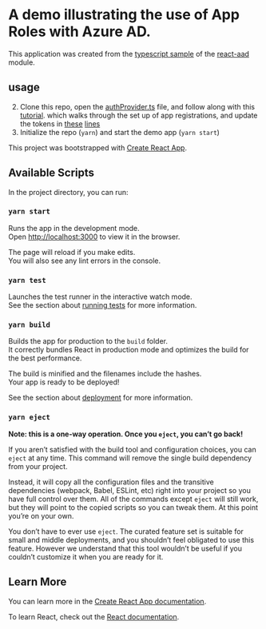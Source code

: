 # A demo illustrating the use of App Roles with Azure AD.  

This application was created from the [typescript
sample](https://github.com/syncweek-react-aad/react-aad/tree/master/samples/react-typescript)
of the [react-aad](https://github.com/syncweek-react-aad/react-aad) module.

## usage

2. Clone this repo, open the [authProvider.ts](https://github.com/jdthorpe/react-aad-msal-sample/blob/master/src/authProvider.ts)
    file, and follow along with this [tutorial](). which walks through the set up of app registrations, and update the tokens in
    [these](https://github.com/jdthorpe/react-aad-msal-sample/blob/master/src/authProvider.ts#L23-L24)
    [lines](https://github.com/jdthorpe/react-aad-msal-sample/blob/master/src/authProvider.ts#L23-L24)
3. Initialize the repo (`yarn`) and start the demo app (`yarn start`)


This project was bootstrapped with [Create React App](https://github.com/facebook/create-react-app).

## Available Scripts

In the project directory, you can run:

### `yarn start`

Runs the app in the development mode.<br />
Open [http://localhost:3000](http://localhost:3000) to view it in the browser.

The page will reload if you make edits.<br />
You will also see any lint errors in the console.

### `yarn test`

Launches the test runner in the interactive watch mode.<br />
See the section about [running tests](https://facebook.github.io/create-react-app/docs/running-tests) for more information.

### `yarn build`

Builds the app for production to the `build` folder.<br />
It correctly bundles React in production mode and optimizes the build for the best performance.

The build is minified and the filenames include the hashes.<br />
Your app is ready to be deployed!

See the section about [deployment](https://facebook.github.io/create-react-app/docs/deployment) for more information.

### `yarn eject`

**Note: this is a one-way operation. Once you `eject`, you can’t go back!**

If you aren’t satisfied with the build tool and configuration choices, you can `eject` at any time. This command will remove the single build dependency from your project.

Instead, it will copy all the configuration files and the transitive dependencies (webpack, Babel, ESLint, etc) right into your project so you have full control over them. All of the commands except `eject` will still work, but they will point to the copied scripts so you can tweak them. At this point you’re on your own.

You don’t have to ever use `eject`. The curated feature set is suitable for small and middle deployments, and you shouldn’t feel obligated to use this feature. However we understand that this tool wouldn’t be useful if you couldn’t customize it when you are ready for it.

## Learn More

You can learn more in the [Create React App documentation](https://facebook.github.io/create-react-app/docs/getting-started).

To learn React, check out the [React documentation](https://reactjs.org/).
